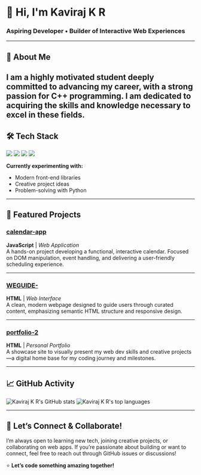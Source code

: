 <!-- HERO SECTION -->
# 👋 Hi, I'm **Kaviraj K R**
### Aspiring Developer • Builder of Interactive Web Experiences

---

<!-- ABOUT ME -->
## 🚀 About Me

I am a highly motivated student deeply committed to
advancing my career, with a strong passion for C++
programming. I am dedicated to acquiring the skills
and knowledge necessary to excel in these fields.
---

<!-- TECH STACK -->
## 🛠️ Tech Stack

<span>
  <img src="https://img.shields.io/badge/HTML5-E34F26?style=for-the-badge&logo=html5&logoColor=white" />
  <img src="https://img.shields.io/badge/CSS3-1572B6?style=for-the-badge&logo=css3&logoColor=white" />
  <img src="https://img.shields.io/badge/JavaScript-F7DF1E?style=for-the-badge&logo=javascript&logoColor=black" />
  <img src="https://img.shields.io/badge/Python-3776AB?style=for-the-badge&logo=python&logoColor=white" />
</span>

**Currently experimenting with:**  
- Modern front-end libraries  
- Creative project ideas  
- Problem-solving with Python

---

<!-- FEATURED PROJECTS -->
## 🌟 Featured Projects

### [calendar-app](https://github.com/kaviraj-1718/calendar-app)
**JavaScript** | *Web Application*  
A hands-on project developing a functional, interactive calendar. Focused on DOM manipulation, event handling, and delivering a user-friendly scheduling experience.

---

### [WEGUIDE-](https://github.com/kaviraj-1718/WEGUIDE-)
**HTML** | *Web Interface*  
A clean, modern webpage designed to guide users through curated content, emphasizing semantic HTML structure and responsive design.

---

### [portfolio-2](https://github.com/kaviraj-1718/portfolio-2)
**HTML** | *Personal Portfolio*  
A showcase site to visually present my web dev skills and creative projects—a digital home base for my coding journey and milestones.

---

<!-- GITHUB ACTIVITY -->
## 📈 GitHub Activity

<img align="center" src="https://github-readme-stats.vercel.app/api?username=kaviraj-1718&show_icons=true&theme=default" alt="Kaviraj K R's GitHub stats" />

<img align="center" src="https://github-readme-stats.vercel.app/api/top-langs/?username=kaviraj-1718&layout=compact&theme=default" alt="Kaviraj K R's top languages" />

---

<!-- CONNECT -->
## 🤝 Let’s Connect & Collaborate!

I’m always open to learning new tech, joining creative projects, or collaborating on web apps. If you’re passionate about building or want to connect, feel free to reach out through GitHub issues or discussions!

⭐️ **Let’s code something amazing together!**